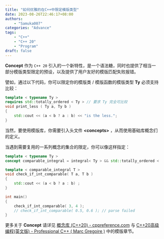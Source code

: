 ```yaml
---
title: "如何优雅的在C++中限定模版类型"
date: 2023-08-26T22:46:17+08:00
authors: 
    - "Samuka007"
categories: "Advance"
tags:
    - "C++"
    - "C++ 20"
    - "Program"
draft: false
---
```


**Concept** 作为 `C++ 20` 引入的一个新特性，是一个语法糖，同时也提供了相当一部分模版类型限定的预设，以及提供了用户友好的模版匹配失败报错。

譬如，通过以下代码，你可以限定你的模版类 / 模版函数的模版类型 **Ty** 必须支持比较：

```C++
template < typename Ty >
requires std::totally_ordered < Ty > // 要求 Ty 完全可比较
void print_less ( Ty a, Ty b )
{
    std::cout << (a < b ? a : b) << "is the less.";
}
```

<!--more-->

当然，要使用模版库，你需要引入头文件 **\<concepts\>** ，从而使用基础库概念们的定义。

当遇到需要复用的一系列概念的集合的限定，你可以像这样指定：

```C++
template < typename Ty >
concept comparable_integral = integral< Ty > && std::totally_ordered < Ty >;

template < comparable_integral T >
void check_if_int_comparable( T a, T b )
{
    std::cout << (a < b ? a : b) ;
}

int main()
{
    check_if_int_comparable( 3, 4 );
    // check_if_int_comparable( 0.5, 0.6 ); // parse failed
}
```

更多关于 **Concept** 请详见 [概念库 (C++20) - cppreference.com](https://zh.cppreference.com/w/cpp/concepts) 与 [C++20高级编程(英文版) - Professional C++ ( Marc Gregoire )](https://scut-oc.obs.cn-south-1.myhuaweicloud.com/ebooks/CS_classic/C_C%2B%2B/Professional%20C%2B%2B%20%28Marc%20Gregoire%29%20%28z-lib.org%29.pdf) 中的模版章节。
